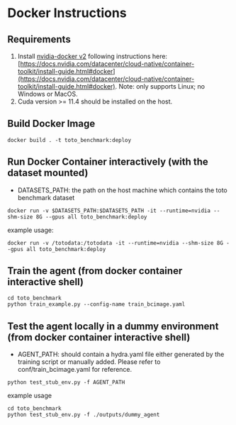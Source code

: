 # Docker Instructions

## Requirements
1. Install [nvidia-docker v2](https://github.com/NVIDIA/nvidia-docker) following instructions here: [https://docs.nvidia.com/datacenter/cloud-native/container-toolkit/install-guide.html#docker](https://docs.nvidia.com/datacenter/cloud-native/container-toolkit/install-guide.html#docker).
Note: only supports Linux; no Windows or MacOS.
2. Cuda version >= 11.4 should be installed on the host.

## Build Docker Image

```
docker build . -t toto_benchmark:deploy
```

## Run Docker Container interactively (with the dataset mounted)
- DATASETS_PATH: the path on the host machine which contains the toto benchmark dataset
```
docker run -v $DATASETS_PATH:$DATASETS_PATH -it --runtime=nvidia --shm-size 8G --gpus all toto_benchmark:deploy
```
example usage:
```
docker run -v /totodata:/totodata -it --runtime=nvidia --shm-size 8G --gpus all toto_benchmark:deploy
```

## Train the agent (from docker container interactive shell)
```
cd toto_benchmark
python train_example.py --config-name train_bcimage.yaml
```

## Test the agent locally in a dummy environment (from docker container interactive shell)
- AGENT_PATH: should contain a hydra.yaml file either generated by the training script or manually added. Please refer to conf/train_bcimage.yaml for reference.
```
python test_stub_env.py -f AGENT_PATH
```
example usage
```
cd toto_benchmark
python test_stub_env.py -f ./outputs/dummy_agent
```
